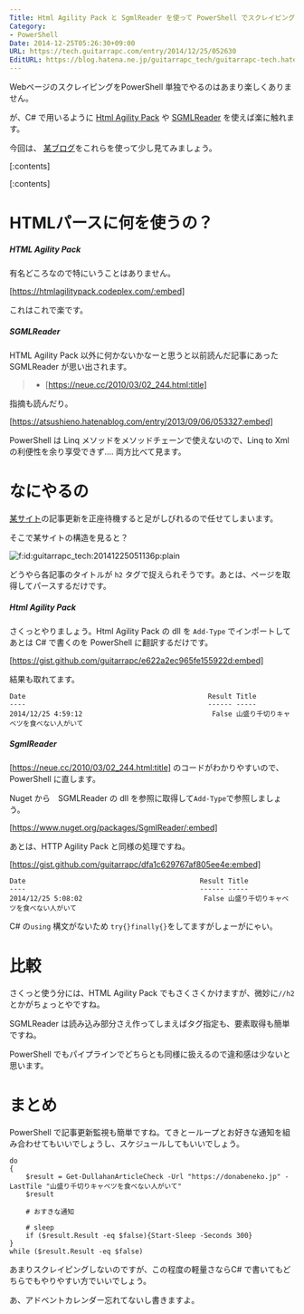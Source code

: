```yaml
---
Title: Html Agility Pack と SgmlReader を使って PowerShell でスクレイピングしてみる
Category:
- PowerShell
Date: 2014-12-25T05:26:30+09:00
URL: https://tech.guitarrapc.com/entry/2014/12/25/052630
EditURL: https://blog.hatena.ne.jp/guitarrapc_tech/guitarrapc-tech.hatenablog.com/atom/entry/8454420450077969732
---
```


WebページのスクレイピングをPowerShell 単独でやるのはあまり楽しくありません。

が、C# で用いるように [Html Agility Pack](https://htmlagilitypack.codeplex.com/) や [SGMLReader](https://www.nuget.org/packages/SgmlReader/) を使えば楽に触れます。

今回は、 [某ブログ](https://donabeneko.jp/)をこれらを使って少し見てみましょう。


[:contents]

[:contents]

# HTMLパースに何を使うの？

##### HTML Agility Pack

有名どころなので特にいうことはありません。

[https://htmlagilitypack.codeplex.com/:embed]

これはこれで楽です。

##### SGMLReader

HTML Agility Pack 以外に何かないかなーと思うと以前読んだ記事にあった SGMLReader が思い出されます。


> - [https://neue.cc/2010/03/02_244.html:title]

指摘も読んだり。

[https://atsushieno.hatenablog.com/entry/2013/09/06/053327:embed]

PowerShell は Linq メソッドをメソッドチェーンで使えないので、Linq to Xml の利便性を余り享受できず.... 両方比べて見ます。

# なにやるの

[某サイト](https://donabeneko.jp/)の記事更新を正座待機すると足がしびれるので任せてしまいます。

そこで某サイトの構造を見ると？

<p><span itemscope itemtype="https://schema.org/Photograph"><img src="https://cdn-ak.f.st-hatena.com/images/fotolife/g/guitarrapc_tech/20141225/20141225051136.png" alt="f:id:guitarrapc_tech:20141225051136p:plain" title="f:id:guitarrapc_tech:20141225051136p:plain" class="hatena-fotolife" itemprop="image"></span></p>

どうやら各記事のタイトルが ```h2``` タグで捉えられそうです。あとは、ページを取得してパースするだけです。

##### Html Agility Pack

さくっとやりましょう。Html Agility Pack の dll を ```Add-Type``` でインポートしてあとは C# で書くのを PowerShell に翻訳するだけです。

[https://gist.github.com/guitarrapc/e622a2ec965fe155922d:embed]

結果も取れてます。

```
Date                                             Result Title
----                                             ------ -----
2014/12/25 4:59:12                                False 山盛り千切りキャベツを食べない人がいて
```

##### SgmlReader

[https://neue.cc/2010/03/02_244.html:title] のコードがわかりやすいので、PowerShell に直します。

Nuget から　SGMLReader の dll を参照に取得して```Add-Type```で参照しましょう。

[https://www.nuget.org/packages/SgmlReader/:embed]

あとは、HTTP Agility Pack と同様の処理ですね。

[https://gist.github.com/guitarrapc/dfa1c629767af805ee4e:embed]

```
Date                                           Result Title
----                                           ------ -----
2014/12/25 5:08:02                              False 山盛り千切りキャベツを食べない人がいて
```

C# の```using``` 構文がないため ```try{}finally{}```をしてますがしょーがにゃい。

# 比較

さくっと使う分には、HTML Agility Pack でもさくさくかけますが、微妙に```//h2``` とかがちょっとやですね。

SGMLReader は読み込み部分さえ作ってしまえばタグ指定も、要素取得も簡単ですね。

PowerShell でもパイプラインでどちらとも同様に扱えるので違和感は少ないと思います。

# まとめ

PowerShell で記事更新監視も簡単ですね。てきとーループとお好きな通知を組み合わせてもいいでしょうし、スケジュールしてもいいでしょう。

```
do
{
    $result = Get-DullahanArticleCheck -Url "https://donabeneko.jp" -LastTile "山盛り千切りキャベツを食べない人がいて"
    $result

    # おすきな通知

    # sleep
    if ($result.Result -eq $false){Start-Sleep -Seconds 300}
}
while ($result.Result -eq $false)
```

あまりスクレイピングしないのですが、この程度の軽量さならC# で書いてもどちらでもやりやすい方でいいでしょう。

あ、アドベントカレンダー忘れてないし書きますよ。
